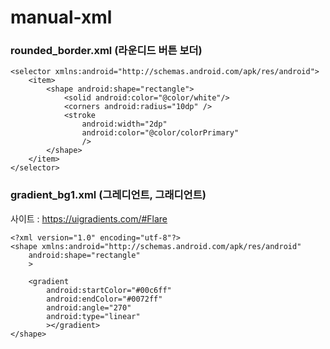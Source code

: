 # manual-xml

### rounded_border.xml (라운디드 버튼 보더)
```
<selector xmlns:android="http://schemas.android.com/apk/res/android">
    <item>
        <shape android:shape="rectangle">
            <solid android:color="@color/white"/>
            <corners android:radius="10dp" />
            <stroke
                android:width="2dp"
                android:color="@color/colorPrimary"
                />
        </shape>
    </item>
</selector>
```

### gradient_bg1.xml (그레디언트, 그래디언트)

사이트 :
https://uigradients.com/#Flare  

```
<?xml version="1.0" encoding="utf-8"?>
<shape xmlns:android="http://schemas.android.com/apk/res/android"
    android:shape="rectangle"
    >

    <gradient
        android:startColor="#00c6ff"
        android:endColor="#0072ff"
        android:angle="270"
        android:type="linear"
        ></gradient>
</shape>
```
